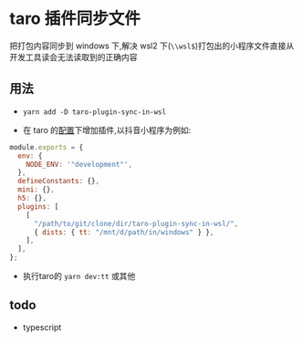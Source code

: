 # taro 插件同步文件

把打包内容同步到 windows 下,解决 wsl2 下(`\\wsl$`)打包出的小程序文件直接从开发工具读会无法读取到的正确内容

## 用法

- `yarn add -D taro-plugin-sync-in-wsl`

- 在 taro 的[配置](https://taro-docs.jd.com/taro/docs/config)下增加插件,以抖音小程序为例如:

```js
module.exports = {
  env: {
    NODE_ENV: '"development"',
  },
  defineConstants: {},
  mini: {},
  h5: {},
  plugins: [
    [
      "/path/to/git/clone/dir/taro-plugin-sync-in-wsl/",
      { dists: { tt: "/mnt/d/path/in/windows" } },
    ],
  ],
};
```

- 执行taro的 `yarn dev:tt` 或其他

## todo

- typescript